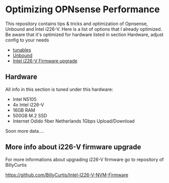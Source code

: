 # Optimizing OPNsense Performance
This repository contains tips & tricks and optimization of Opnsense, Unbound and Intel i226-V. Here is a list of options that I already optimized. Be aware that it's optimized for hardware listed in section Hardware, adjust config to your needs
- [tunables](https://github.com/nightcomdev/opnsense/tree/main/tunables)
- [Unbound](https://github.com/nightcomdev/opnsense/tree/main/Unbound)
- [Intel i226-V Firmware upgrade](https://github.com/nightcomdev/opnsense/tree/main/i226-firmware-upgrade)


## Hardware
All info in this section is tuned under this hardware:
- Intel N5105
- 4x Intel i226-V
- 16GB RAM
- 500GB M.2 SSD
- Internet Odido fiber Netherlands 1Gbps Upload/Download

Soon more data....


## More info about i226-V firmware upgrade
For more informations about upgrading i226-V firmware go to repository of BillyCurtis

https://github.com/BillyCurtis/Intel-I226-V-NVM-Firmware
